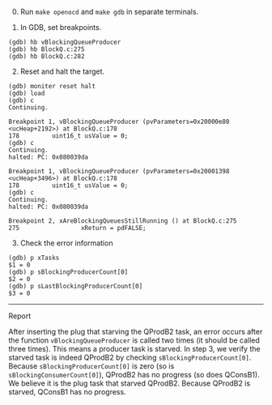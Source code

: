 0. Run `make openocd` and `make gdb` in separate terminals.

1. In GDB, set breakpoints.
```
(gdb) hb vBlockingQueueProducer
(gdb) hb BlockQ.c:275
(gdb) hb BlockQ.c:282
```

2. Reset and halt the target.
```
(gdb) moniter reset halt
(gdb) load
(gdb) c
Continuing.

Breakpoint 1, vBlockingQueueProducer (pvParameters=0x20000e80 <ucHeap+2192>) at BlockQ.c:178
178         uint16_t usValue = 0;
(gdb) c
Continuing.
halted: PC: 0x080039da

Breakpoint 1, vBlockingQueueProducer (pvParameters=0x20001398 <ucHeap+3496>) at BlockQ.c:178
178         uint16_t usValue = 0;
(gdb) c
Continuing.
halted: PC: 0x080039da

Breakpoint 2, xAreBlockingQueuesStillRunning () at BlockQ.c:275
275                 xReturn = pdFALSE;
```

3. Check the error information
```
(gdb) p xTasks
$1 = 0
(gdb) p sBlockingProducerCount[0]
$2 = 0
(gdb) p sLastBlockingProducerCount[0]
$3 = 0
```

---

Report

After inserting the plug that starving the QProdB2 task, an error occurs after
the function `vBlockingQueueProducer` is called two times (it should be called
three times). This means a producer task is starved. In step 3,
we verify the starved task is indeed QProdB2 by checking
`sBlockingProducerCount[0]`. Because `sBlockingProducerCount[0]` is zero (so
is `sBlockingConsumerCount[0]`), QProdB2 has no progress (so does QConsB1).
We believe it is the plug task that starved QProdB2. Because QProdB2 is starved,
QConsB1 has no progress.
